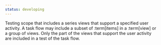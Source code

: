 ```yaml
---
status: developing
---
```


Testing scope that includes a series views that support a specified user activity.
A task flow may include a subset of :term[items] in a :term[view] or a group of views.
Only the part of the views that support the user activity are included in a test of the task flow.
